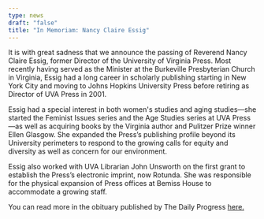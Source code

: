 ```yaml
---
type: news
draft: "false"
title: "In Memoriam: Nancy Claire Essig"
---
```

It is with great sadness that we announce the passing of Reverend Nancy Claire Essig, former Director of the University of Virginia Press. Most recently having served as the Minister at the Burkeville Presbyterian Church in Virginia, Essig had a long career in scholarly publishing starting in New York City and moving to Johns Hopkins University Press before retiring as Director of UVA Press in 2001.

Essig had a special interest in both women's studies and aging studies—she started the Feminist Issues series and the Age Studies series at UVA Press—as well as acquiring books by the Virginia author and Pulitzer Prize winner Ellen Glasgow. She expanded the Press’s publishing profile beyond its University perimeters to respond to the growing calls for equity and diversity as well as concern for our environment.

Essig also worked with UVA Librarian John Unsworth on the first grant to establish the Press’s electronic imprint, now Rotunda. She was responsible for the physical expansion of Press offices at Bemiss House to accommodate a growing staff.

You can read more in the obituary published by The Daily Progress [here.](https://www.legacy.com/us/obituaries/dailyprogress/name/nancy-essig-obituary?pid=197018547)